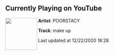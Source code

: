 ## Currently Playing on YouTube

[<img align="left" width="100" src="https://yt3.ggpht.com/ytc/AAUvwngV-AVsO9e4YSVCboU2r_zHl9e1ZpSORjJ4p3L6=s48-c-k-c0xffffffff-no-nd-rj-mo">](https://www.youtube.com/channel/UC3HHo6sjE_MKgpDDdcYzQKw)

**Artist**: POORSTACY 

**Track**: make up

Last updated at 12/22/2020 18:28
